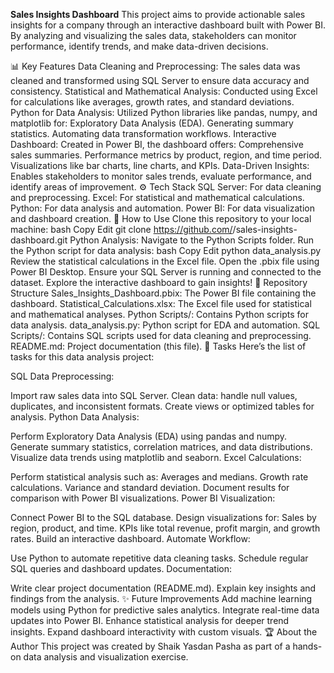 **Sales Insights Dashboard**
This project aims to provide actionable sales insights for a company through an interactive dashboard built with Power BI. By analyzing and visualizing the sales data, stakeholders can monitor performance, identify trends, and make data-driven decisions.

📊 Key Features
Data Cleaning and Preprocessing: The sales data was cleaned and transformed using SQL Server to ensure data accuracy and consistency.
Statistical and Mathematical Analysis: Conducted using Excel for calculations like averages, growth rates, and standard deviations.
Python for Data Analysis: Utilized Python libraries like pandas, numpy, and matplotlib for:
Exploratory Data Analysis (EDA).
Generating summary statistics.
Automating data transformation workflows.
Interactive Dashboard: Created in Power BI, the dashboard offers:
Comprehensive sales summaries.
Performance metrics by product, region, and time period.
Visualizations like bar charts, line charts, and KPIs.
Data-Driven Insights: Enables stakeholders to monitor sales trends, evaluate performance, and identify areas of improvement.
⚙️ Tech Stack
SQL Server: For data cleaning and preprocessing.
Excel: For statistical and mathematical calculations.
Python: For data analysis and automation.
Power BI: For data visualization and dashboard creation.
🚀 How to Use
Clone this repository to your local machine:
bash
Copy
Edit
git clone https://github.com/<your-username>/sales-insights-dashboard.git
Python Analysis:
Navigate to the Python Scripts folder.
Run the Python script for data analysis:
bash
Copy
Edit
python data_analysis.py
Review the statistical calculations in the Excel file.
Open the .pbix file using Power BI Desktop.
Ensure your SQL Server is running and connected to the dataset.
Explore the interactive dashboard to gain insights!
📁 Repository Structure
Sales_Insights_Dashboard.pbix: The Power BI file containing the dashboard.
Statistical_Calculations.xlsx: The Excel file used for statistical and mathematical analyses.
Python Scripts/: Contains Python scripts for data analysis.
data_analysis.py: Python script for EDA and automation.
SQL Scripts/: Contains SQL scripts used for data cleaning and preprocessing.
README.md: Project documentation (this file).
📝 Tasks
Here’s the list of tasks for this data analysis project:

SQL Data Preprocessing:

Import raw sales data into SQL Server.
Clean data: handle null values, duplicates, and inconsistent formats.
Create views or optimized tables for analysis.
Python Data Analysis:

Perform Exploratory Data Analysis (EDA) using pandas and numpy.
Generate summary statistics, correlation matrices, and data distributions.
Visualize data trends using matplotlib and seaborn.
Excel Calculations:

Perform statistical analysis such as:
Averages and medians.
Growth rate calculations.
Variance and standard deviation.
Document results for comparison with Power BI visualizations.
Power BI Visualization:

Connect Power BI to the SQL database.
Design visualizations for:
Sales by region, product, and time.
KPIs like total revenue, profit margin, and growth rates.
Build an interactive dashboard.
Automate Workflow:

Use Python to automate repetitive data cleaning tasks.
Schedule regular SQL queries and dashboard updates.
Documentation:

Write clear project documentation (README.md).
Explain key insights and findings from the analysis.
✨ Future Improvements
Add machine learning models using Python for predictive sales analytics.
Integrate real-time data updates into Power BI.
Enhance statistical analysis for deeper trend insights.
Expand dashboard interactivity with custom visuals.
🏆 About the Author
This project was created by Shaik Yasdan Pasha as part of a hands-on data analysis and visualization exercise.
